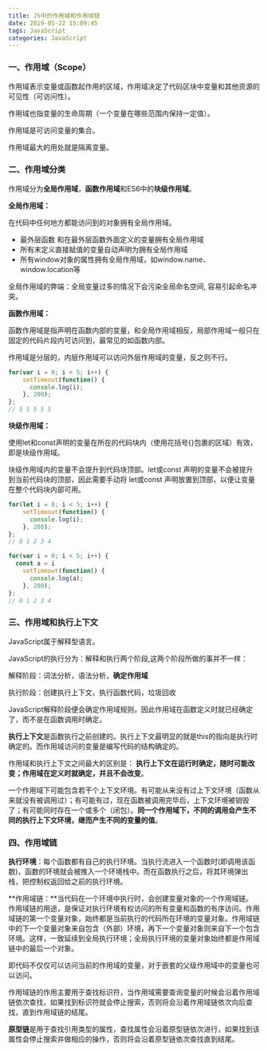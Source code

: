 ```yaml
---
title: JS中的作用域和作用域链
date: 2019-05-22 15:09:45
tags: JavaScript
categories: JavaScript
---
```


### 一、作用域（Scope）

作用域表示变量或函数起作用的区域，作用域决定了代码区块中变量和其他资源的可见性（可访问性）。

作用域也指变量的生命周期（一个变量在哪些范围内保持一定值）。

作用域是可访问变量的集合。

作用域最大的用处就是隔离变量。

### 二、作用域分类

作用域分为**全局作用域**，**函数作用域**和ES6中的**块级作用域**。

**全局作用域：**

在代码中任何地方都能访问到的对象拥有全局作用域。

- 最外层函数 和在最外层函数外面定义的变量拥有全局作用域
- 所有末定义直接赋值的变量自动声明为拥有全局作用域
- 所有window对象的属性拥有全局作用域，如window.name、window.location等

全局作用域的弊端：全局变量过多的情况下会污染全局命名空间, 容易引起命名冲突。

**函数作用域：**

函数作用域是指声明在函数内部的变量，和全局作用域相反，局部作用域一般只在固定的代码片段内可访问到，最常见的如函数内部。

作用域是分层的，内层作用域可以访问外层作用域的变量，反之则不行。

```javascript
for(var i = 0; i < 5; i++) {
    setTimeout(function() {
      console.log(i);
    }, 200);
};
// 5 5 5 5 5 
```

**块级作用域：**

使用let和const声明的变量在所在的代码块内（使用花括号{}包裹的区域）有效，即是块级作用域。

块级作用域内的变量不会提升到代码块顶部。let或const 声明的变量不会被提升到当前代码块的顶部，因此需要手动将 let或const 声明放置到顶部，以便让变量在整个代码块内部可用。

```javascript
for(let i = 0; i < 5; i++) {
    setTimeout(function() {
      console.log(i);
    }, 200);
};
// 0 1 2 3 4 

for(var i = 0; i < 5; i++) {
  const a = i
    setTimeout(function() {
      console.log(a);
    }, 200);
};
// 0 1 2 3 4 
```

### 三、作用域和执行上下文

JavaScript属于解释型语言。

JavaScript的执行分为：解释和执行两个阶段,这两个阶段所做的事并不一样：

解释阶段：词法分析，语法分析，**确定作用域**

执行阶段：创建执行上下文，执行函数代码，垃圾回收

JavaScript解释阶段便会确定作用域规则，因此作用域在函数定义时就已经确定了，而不是在函数调用时确定。

**执行上下文**是函数执行之前创建的。执行上下文最明显的就是this的指向是执行时确定的。而作用域访问的变量是编写代码的结构确定的。

作用域和执行上下文之间最大的区别是： **执行上下文在运行时确定，随时可能改变；作用域在定义时就确定，并且不会改变**。

一个作用域下可能包含若干个上下文环境。有可能从来没有过上下文环境（函数从来就没有被调用过）；有可能有过，现在函数被调用完毕后，上下文环境被销毁了；有可能同时存在一个或多个（闭包）。**同一个作用域下，不同的调用会产生不同的执行上下文环境，继而产生不同的变量的值**。

### 四、作用域链

**执行环境**：每个函数都有自己的执行环境。当执行流进入一个函数时(即调用该函数)，函数的环境就会被推入一个环境栈中。而在函数执行之后，将其环境弹出栈，把控制权返回给之前的执行环境。

**作用域链：**当代码在一个环境中执行时，会创建变量对象的一个作用域链。作用域链的用途，是保证对执行环境有权访问的所有变量和函数的有序访问。作用域链的第一个变量对象，始终都是当前执行的代码所在环境的变量对象。作用域链中的下一个变量对象来自包含（外部）环境，再下一个变量对象则来自下一个包含环境。这样，一致延续到全局执行环境；全局执行环境的变量对象始终都是作用域链中的最后一个对象。

即代码不仅仅可以访问当前的作用域的变量，对于嵌套的父级作用域中的变量也可以访问。

作用域链的作用主要用于查找标识符，当作用域需要查询变量的时候会沿着作用域链依次查找，如果找到标识符就会停止搜索，否则将会沿着作用域链依次向后查找，直到作用域链的结尾。

**原型链**是用于查找引用类型的属性，查找属性会沿着原型链依次进行，如果找到该属性会停止搜索并做相应的操作，否则将会沿着原型链依次查找直到结尾。

